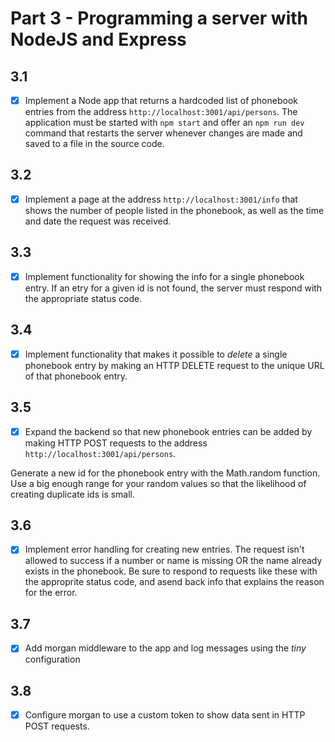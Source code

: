 # Part 3 - Programming a server with NodeJS and Express

## 3.1
- [x] Implement a Node app that returns a hardcoded list of phonebook entries from the address `http://localhost:3001/api/persons`. The application must be started with `npm start` and offer an `npm run dev` command that restarts the server whenever changes are made and saved to a file in the source code.

## 3.2
- [x] Implement a page at the address `http://localhost:3001/info` that shows the number of people listed in the phonebook, as well as the time and date the request was received.

## 3.3
- [x] Implement functionality for showing the info for a single phonebook entry. If an etry for a given id is not found, the server must respond with the appropriate status code.

## 3.4
- [x] Implement functionality that makes it possible to *delete* a single phonebook entry by making an HTTP DELETE request to the unique URL of that phonebook entry.

## 3.5
- [x] Expand the backend so that new phonebook entries can be added by making HTTP POST requests to the address `http://localhost:3001/api/persons`.

Generate a new id for the phonebook entry with the Math.random function. Use a big enough range for your random values so that the likelihood of creating duplicate ids is small.

## 3.6
- [x] Implement error handling for creating new entries. The request isn't allowed to success if a number or name is missing OR the name already exists in the phonebook. Be sure to respond to requests like these with the approprite status code, and asend back info that explains the reason for the error.

## 3.7
- [x] Add morgan middleware to the app and log messages using the *tiny* configuration

## 3.8
- [x] Configure morgan to use a custom token to show data sent in HTTP POST requests.
